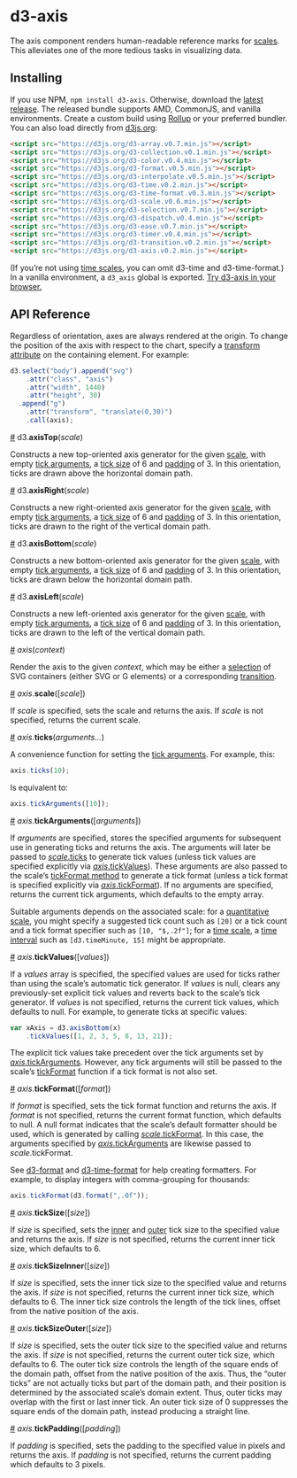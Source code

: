 # d3-axis

The axis component renders human-readable reference marks for [scales](https://github.com/d3/d3-scale). This alleviates one of the more tedious tasks in visualizing data.

## Installing

If you use NPM, `npm install d3-axis`. Otherwise, download the [latest release](https://github.com/d3/d3-axis/releases/latest). The released bundle supports AMD, CommonJS, and vanilla environments. Create a custom build using [Rollup](https://github.com/rollup/rollup) or your preferred bundler. You can also load directly from [d3js.org](https://d3js.org):

```html
<script src="https://d3js.org/d3-array.v0.7.min.js"></script>
<script src="https://d3js.org/d3-collection.v0.1.min.js"></script>
<script src="https://d3js.org/d3-color.v0.4.min.js"></script>
<script src="https://d3js.org/d3-format.v0.5.min.js"></script>
<script src="https://d3js.org/d3-interpolate.v0.5.min.js"></script>
<script src="https://d3js.org/d3-time.v0.2.min.js"></script>
<script src="https://d3js.org/d3-time-format.v0.3.min.js"></script>
<script src="https://d3js.org/d3-scale.v0.6.min.js"></script>
<script src="https://d3js.org/d3-selection.v0.7.min.js"></script>
<script src="https://d3js.org/d3-dispatch.v0.4.min.js"></script>
<script src="https://d3js.org/d3-ease.v0.7.min.js"></script>
<script src="https://d3js.org/d3-timer.v0.4.min.js"></script>
<script src="https://d3js.org/d3-transition.v0.2.min.js"></script>
<script src="https://d3js.org/d3-axis.v0.2.min.js"></script>
```

(If you’re not using [time scales](#time), you can omit d3-time and d3-time-format.) In a vanilla environment, a `d3_axis` global is exported. [Try d3-axis in your browser.](https://tonicdev.com/npm/d3-axis)

## API Reference

Regardless of orientation, axes are always rendered at the origin. To change the position of the axis with respect to the chart, specify a [transform attribute](http://www.w3.org/TR/SVG/coords.html#TransformAttribute) on the containing element. For example:

```js
d3.select("body").append("svg")
    .attr("class", "axis")
    .attr("width", 1440)
    .attr("height", 30)
  .append("g")
    .attr("transform", "translate(0,30)")
    .call(axis);
```

<a name="axisTop" href="#axisTop">#</a> d3.<b>axisTop</b>(<i>scale</i>)

Constructs a new top-oriented axis generator for the given [scale](https://github.com/d3/d3-scale), with empty [tick arguments](#axis_ticks), a [tick size](#axis_tickSize) of 6 and [padding](#axis_tickPadding) of 3. In this orientation, ticks are drawn above the horizontal domain path.

<a name="axisRight" href="#axisRight">#</a> d3.<b>axisRight</b>(<i>scale</i>)

Constructs a new right-oriented axis generator for the given [scale](https://github.com/d3/d3-scale), with empty [tick arguments](#axis_ticks), a [tick size](#axis_tickSize) of 6 and [padding](#axis_tickPadding) of 3. In this orientation, ticks are drawn to the right of the vertical domain path.

<a name="axisBottom" href="#axisBottom">#</a> d3.<b>axisBottom</b>(<i>scale</i>)

Constructs a new bottom-oriented axis generator for the given [scale](https://github.com/d3/d3-scale), with empty [tick arguments](#axis_ticks), a [tick size](#axis_tickSize) of 6 and [padding](#axis_tickPadding) of 3. In this orientation, ticks are drawn below the horizontal domain path.

<a name="axisLeft" href="#axisLeft">#</a> d3.<b>axisLeft</b>(<i>scale</i>)

Constructs a new left-oriented axis generator for the given [scale](https://github.com/d3/d3-scale), with empty [tick arguments](#axis_ticks), a [tick size](#axis_tickSize) of 6 and [padding](#axis_tickPadding) of 3. In this orientation, ticks are drawn to the left of the vertical domain path.

<a name="_axis" href="#_axis">#</a> <i>axis</i>(<i>context</i>)

Render the axis to the given *context*, which may be either a [selection](https://github.com/d3/d3-selection) of SVG containers (either SVG or G elements) or a corresponding [transition](https://github.com/d3/d3-transition).

<a name="axis_scale" href="#axis_scale">#</a> <i>axis</i>.<b>scale</b>([<i>scale</i>])

If *scale* is specified, sets the scale and returns the axis. If *scale* is not specified, returns the current scale.

<a name="axis_ticks" href="#axis_ticks">#</a> <i>axis</i>.<b>ticks</b>(<i>arguments…</i>)

A convenience function for setting the [tick arguments](#axis_tickArguments). For example, this:

```js
axis.ticks(10);
```

Is equivalent to:

```js
axis.tickArguments([10]);
```

<a name="axis_tickArguments" href="#axis_tickArguments">#</a> <i>axis</i>.<b>tickArguments</b>([<i>arguments</i>])

If *arguments* are specified, stores the specified arguments for subsequent use in generating ticks and returns the axis. The arguments will later be passed to [*scale*.ticks](https://github.com/d3/d3-scale#continuous_ticks) to generate tick values (unless tick values are specified explicitly via [*axis*.tickValues](#axis_tickValues)). These arguments are also passed to the scale’s [tickFormat method](https://github.com/d3/d3-scale#continuous_tickFormat) to generate a tick format (unless a tick format is specified explicitly via [*axis*.tickFormat](#axis_tickFormat)). If no arguments are specified, returns the current tick arguments, which defaults to the empty array.

Suitable arguments depends on the associated scale: for a [quantitative scale](https://github.com/d3/d3-scale#continuous-scales), you might specify a suggested tick count such as `[20]` or a tick count and a tick format specifier such as `[10, "$,.2f"]`; for a [time scale](https://github.com/d3/d3-scale#time-scales), a [time interval](https://github.com/d3/d3-time#intervals) such as `[d3.timeMinute, 15]` might be appropriate.

<a name="axis_tickValues" href="#axis_tickValues">#</a> <i>axis</i>.<b>tickValues</b>([<i>values</i>])

If a *values* array is specified, the specified values are used for ticks rather than using the scale’s automatic tick generator. If *values* is null, clears any previously-set explicit tick values and reverts back to the scale’s tick generator. If *values* is not specified, returns the current tick values, which defaults to null. For example, to generate ticks at specific values:

```js
var xAxis = d3.axisBottom(x)
    .tickValues([1, 2, 3, 5, 8, 13, 21]);
```

The explicit tick values take precedent over the tick arguments set by [*axis*.tickArguments](#axis_tickArguments). However, any tick arguments will still be passed to the scale’s [tickFormat](#axis_tickFormat) function if a tick format is not also set.

<a name="axis_tickFormat" href="#axis_tickFormat">#</a> <i>axis</i>.<b>tickFormat</b>([<i>format</i>])

If *format* is specified, sets the tick format function and returns the axis. If *format* is not specified, returns the current format function, which defaults to null. A null format indicates that the scale’s default formatter should be used, which is generated by calling [*scale*.tickFormat](https://github.com/d3/d3-scale#continuous_tickFormat). In this case, the arguments specified by [*axis*.tickArguments](#axis_tickArguments) are likewise passed to *scale*.tickFormat.

See [d3-format](https://github.com/d3/d3-format) and [d3-time-format](https://github.com/d3/d3-time-format) for help creating formatters. For example, to display integers with comma-grouping for thousands:

```js
axis.tickFormat(d3.format(",.0f"));
```

<a name="axis_tickSize" href="#axis_tickSize">#</a> <i>axis</i>.<b>tickSize</b>([<i>size</i>])

If *size* is specified, sets the [inner](#axis_tickSizeInner) and [outer](#axis_tickSizeOuter) tick size to the specified value and returns the axis. If *size* is not specified, returns the current inner tick size, which defaults to 6.

<a name="axis_tickSizeInner" href="#axis_tickSizeInner">#</a> <i>axis</i>.<b>tickSizeInner</b>([<i>size</i>])

If *size* is specified, sets the inner tick size to the specified value and returns the axis. If *size* is not specified, returns the current inner tick size, which defaults to 6. The inner tick size controls the length of the tick lines, offset from the native position of the axis.

<a name="axis_tickSizeOuter" href="#axis_tickSizeOuter">#</a> <i>axis</i>.<b>tickSizeOuter</b>([<i>size</i>])

If *size* is specified, sets the outer tick size to the specified value and returns the axis. If *size* is not specified, returns the current outer tick size, which defaults to 6. The outer tick size controls the length of the square ends of the domain path, offset from the native position of the axis. Thus, the “outer ticks” are not actually ticks but part of the domain path, and their position is determined by the associated scale’s domain extent. Thus, outer ticks may overlap with the first or last inner tick. An outer tick size of 0 suppresses the square ends of the domain path, instead producing a straight line.

<a name="axis_tickPadding" href="#axis_tickPadding">#</a> <i>axis</i>.<b>tickPadding</b>([<i>padding</i>])

If *padding* is specified, sets the padding to the specified value in pixels and returns the axis. If *padding* is not specified, returns the current padding which defaults to 3 pixels.
